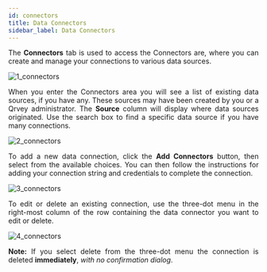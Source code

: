 ```yaml
---
id: connectors
title: Data Connectors
sidebar_label: Data Connectors
---
```


<div style="text-align: justify">

The **Connectors** tab is used to access the Connectors are, where you can create and manage your connections to various data sources. 

![1_connectors](https://s3.amazonaws.com/cdn.qrvey.com/documentation_assets/ui-docs/datasets/3.4.2.4_connectors/1_connectors.png#thumbnail)

When you enter the Connectors area you will see a list of existing data sources, if you have any. These sources may have been created by you or a Qrvey administrator. The **Source** column will display where data sources originated.  Use the search box to find a specific data source if you have many connections. 

![2_connectors](https://s3.amazonaws.com/cdn.qrvey.com/documentation_assets/ui-docs/datasets/3.4.2.4_connectors/2_connectors.png#thumbnail)

To add a new data connection, click the **Add Connectors** button, then select from the available choices.  You can then follow the instructions for adding your connection string and credentials to complete the connection. 

![3_connectors](https://s3.amazonaws.com/cdn.qrvey.com/documentation_assets/ui-docs/datasets/3.4.2.4_connectors/3_connectors.png#thumbnail)

To edit or delete an existing connection, use the three-dot menu in the right-most column of the row containing the data connector you want to edit or delete. 

![4_connectors](https://s3.amazonaws.com/cdn.qrvey.com/documentation_assets/ui-docs/datasets/3.4.2.4_connectors/4_connectors.png#thumbnail-40)

**Note:** If you select delete from the three-dot menu the connection is deleted **immediately**, _with no confirmation dialog_.
